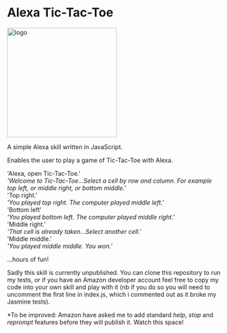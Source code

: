 # Alexa Tic-Tac-Toe

<img width="256" alt="logo" src="https://user-images.githubusercontent.com/25392162/26873671-8a27214a-4b72-11e7-9563-18c5af90701b.png">

A simple Alexa skill written in JavaScript.

Enables the user to play a game of Tic-Tac-Toe with Alexa.

'Alexa, open Tic-Tac-Toe.'  
*'Welcome to Tic-Tac-Toe...Select a cell by row and column.  For example top left, or middle right, or bottom middle.'*    
'Top right.'   
*'You played top right.  The computer played middle left.'*  
'Bottom left'  
*'You played bottom left.  The computer played middle right.'*  
'Middle right.'  
*'That cell is already taken...Select another cell.'*  
'Middle middle.'  
*'You played middle middle.  You won.'*

...hours of fun!

Sadly this skill is currently unpublished.  You can clone this repository to run my tests, or if you have an Amazon developer account feel free to copy my code into your own skill and play with it (nb if you do so you will need to uncomment the first line in index.js, which i commented out as it broke my Jasmine tests).

*To be improved:
Amazon have asked me to add standard *help*, *stop* and *reprompt* features before they will publish it.  Watch this space!
